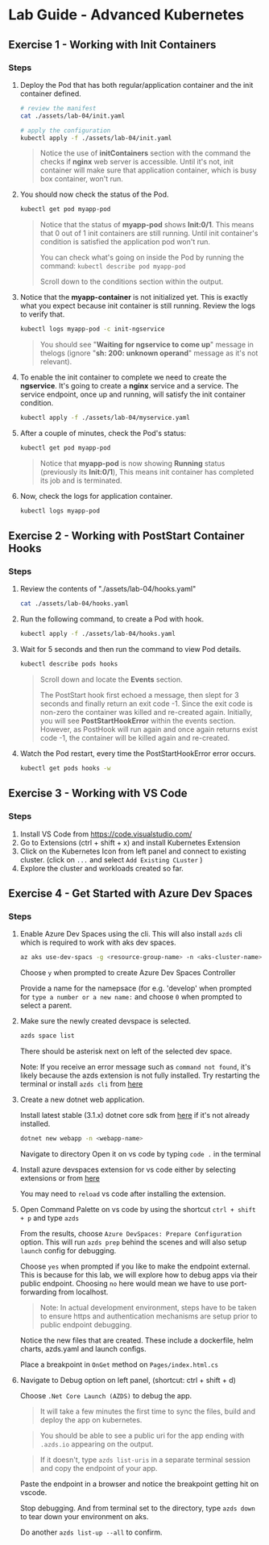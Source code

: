 # Lab Guide - Advanced Kubernetes

## Exercise 1 - Working with Init Containers

### Steps

1. Deploy the Pod that has both regular/application
container and the init container defined. 

    ```bash
    # review the manifest
    cat ./assets/lab-04/init.yaml

    # apply the configuration
    kubectl apply -f ./assets/lab-04/init.yaml
    ```

    > Notice the use of **initContainers** section with the command the checks if **nginx** web server is accessible. Until it's not, init container will make sure that application container, which is busy box container, won't run. 

2. You should now check the status of the Pod. 

    ```bash
    kubectl get pod myapp-pod
    ```

    > Notice that the status of **myapp-pod** shows **Init:0/1**. This means that 0 out of 1 init containers are still running. Until init container's condition is satisfied the application pod won't run.  
    > 
    > You can check what's going on inside the Pod by running the command: ```kubectl describe pod myapp-pod```
    >
    > Scroll down to the conditions section within the output.

1. Notice that the **myapp-container** is not initialized yet. This is exactly what you expect because init container is still running. Review the logs to verify that.

    ```bash
    kubectl logs myapp-pod -c init-ngservice
    ```

    > You should see "**Waiting for ngservice to come up**" message in thelogs (ignore "**sh: 200: unknown operand**" message as it's not relevant).  

1. To enable the init container to complete we need to create the **ngservice**. It's going to create a **nginx** service and a service. The service endpoint, once up and running, will satisfy the init container condition.

    ```bash
    kubectl apply -f ./assets/lab-04/myservice.yaml
    ```

1. After a couple of minutes, check the Pod's status:

    ```bash
    kubectl get pod myapp-pod
    ```

    > Notice that **myapp-pod** is now showing **Running** status (previously its **Init:0/1**), This means init container has completed its job and is terminated.  

1. Now, check the logs for application container.

    ```bash
    kubectl logs myapp-pod
    ```

## Exercise 2 - Working with PostStart Container Hooks

### Steps

1. Review the contents of "./assets/lab-04/hooks.yaml"

    ```bash
    cat ./assets/lab-04/hooks.yaml
    ```

2. Run the following command, to create a Pod with hook.  

    ```bash
    kubectl apply -f ./assets/lab-04/hooks.yaml
    ```
    
3. Wait for 5 seconds and then run the command to view Pod details.

    ```bash
    kubectl describe pods hooks
    ```

    > Scroll down and locate the **Events** section. 
    >
    > The PostStart hook first echoed a message, then slept for 3 seconds and finally return an exit code -1. Since the exit code is non-zero the container was killed and re-created again. Initially, you will see **PostStartHookError** within the events section. However, as PostHook will run again and once again returns exist code -1, the container will be killed again and re-created.  

4. Watch the Pod restart, every time the PostStartHookError error occurs.

    ```bash
    kubectl get pods hooks -w
    ```

## Exercise 3 - Working with VS Code

### Steps

1. Install VS Code from https://code.visualstudio.com/ 
2. Go to Extensions (ctrl + shift + x) and install Kubernetes Extension 
3. Click on the Kubernetes Icon from left panel and connect to existing cluster. (click on `...` and select `Add Existing CLuster` )
4. Explore the cluster and workloads created so far.

## Exercise 4 - Get Started with Azure Dev Spaces

### Steps

1. Enable Azure Dev Spaces using the cli. This will also install `azds` cli which is required to work with aks dev spaces.

    ```bash
    az aks use-dev-spacs -g <resource-group-name> -n <aks-cluster-name>
    ```

    Choose `y` when prompted to create Azure Dev Spaces Controller

    Provide a name for the namepsace (for e.g. 'develop' when prompted for `type a number or a new name:` and choose `0` when prompted to select a parent.

2. Make sure the newly created devspace is selected.

    ```bash
    azds space list
    ```
    There should be asterisk next on left of the selected dev space.

    Note: If you receive an error message such as `command not found`, it's likely because the azds extension is not fully installed. Try restarting the terminal or install `azds cli` from [here](https://docs.microsoft.com/bs-latn-ba/azure/dev-spaces/how-to/install-dev-spaces#install-the-client-side-tools)

3. Create a new dotnet web application. 

    Install latest stable (3.1.x) dotnet core sdk from [here](https://dotnet.microsoft.com/download) if it's not already installed. 

    ```bash
    dotnet new webapp -n <webapp-name>
    ```

    Navigate to <webapp-name> directory Open it on vs code by typing `code .` in the terminal

4. Install azure devspaces extension for vs code either by selecting extensions or from [here](https://marketplace.visualstudio.com/items?itemName=azuredevspaces.azds)

    You may need to `reload` vs code after installing the extension.

5. Open Command Palette on vs code by using the shortcut `ctrl + shift + p` and type `azds`

    From the results, choose `Azure DevSpaces: Prepare Configuration` option. This will run `azds prep` behind the scenes and will also setup `launch` config for debugging.

    Choose `yes` when prompted if you like to make the endpoint external. This is because for this lab, we will explore how to debug apps via their public endpoint. Choosing `no` here would mean we have to use port-forwarding from localhost. 
    
    >Note: In actual development environment, steps have to be taken to ensure https and authentication mechanisms are setup prior to public endpoint debugging.

    Notice the new files that are created. These include a dockerfile, helm charts, azds.yaml and launch configs.    

    Place a breakpoint in `OnGet` method on `Pages/index.html.cs`  
    
6. Navigate to Debug option on left panel, (shortcut: ctrl + shift + d)

    Choose `.Net Core Launch (AZDS)` to debug the app.

    >It will take a few minutes the first time to sync the files, build and deploy the app on kubernetes.

    >You should be able to see a public uri for the app ending with `.azds.io` appearing on the output.

    >If it doesn't, type `azds list-uris` in a separate terminal session and copy the endpoint of your app.

    Paste the endpoint in a browser and notice the breakpoint getting hit on vscode.

    Stop debugging. And from terminal set to the <app-name> directory, type `azds down` to tear down your environment on aks. 

    Do another `azds list-up --all` to confirm.





    
